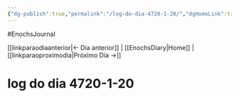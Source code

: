 ```yaml
---
{"dg-publish":true,"permalink":"/log-do-dia-4720-1-20/","dgHomeLink":true,"dgPassFrontmatter":false}
---
```


#EnochsJournal 

[[linkparaodiaanterior|<- Dia anterior]] | [[EnochsDiary|Home]] | [[linkparaoproximodia|Próximo Dia ->]]

# log do dia 4720-1-20

